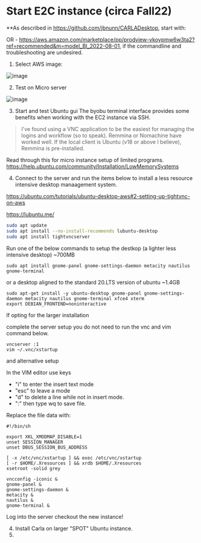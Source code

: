 # Start E2C instance (circa Fall22)

**As described in https://github.com/jbnunn/CARLADesktop, start with:

OR - https://aws.amazon.com/marketplace/pp/prodview-vkoypmw6w3ta2?ref=recommended&m=model_BI_2022-08-01, if the commandline and troubleshooting are undesired.
1. Select AWS image:

![image](https://user-images.githubusercontent.com/99305660/187033141-ddd0a0a8-1b3e-4c19-995a-aea368bca599.png)

2. Test on Micro server

![image](https://user-images.githubusercontent.com/99305660/187033191-f065fe0a-14ba-4b10-a41b-0d48e1439c73.png)

3. Start and test Ubuntu gui
The byobu terminal interface provides some benefits when working with the EC2 instance via SSH. 

> I've found using a VNC application to be the easiest for managing the logins and workflow (so to speak). 
> Remmina or Nomachine have worked well. If the local client is Ubuntu (v18 or above I believe), Remmina is pre-installed. 

Read through this for micro instance setup of limited programs.
https://help.ubuntu.com/community/Installation/LowMemorySystems

4. Connect to the server and run the items below to install a less resource intensive desktop manaagement system.

https://ubuntu.com/tutorials/ubuntu-desktop-aws#2-setting-up-tightvnc-on-aws

https://lubuntu.me/

```bash
sudo apt update
sudo apt install --no-install-recommends lubuntu-desktop
sudo apt install tightvncserver
```

Run one of the below commands to setup the destkop (a lighter less intensive desktop) ~700MB
```
sudo apt install gnome-panel gnome-settings-daemon metacity nautilus gnome-terminal
```
or a desktop aligned to the standard 20.LTS version of ubuntu ~1.4GB
```
sudo apt-get install -y ubuntu-desktop gnome-panel gnome-settings-daemon metacity nautilus gnome-terminal xfce4 xterm
export DEBIAN_FRONTEND=noninteractive
```

If opting for the larger installation

complete the server setup you do not need to run the vnc and vim command below.

```
vncserver :1
vim ~/.vnc/xstartup
```
and alternative setup


In the VIM editor use keys
- "i" to enter the insert text mode
- "esc" to leave a mode
- "d" to delete a line while not in insert mode. 
- ":" then type wq to save file. 

Replace the file data with:
```
#!/bin/sh

export XKL_XMODMAP_DISABLE=1
unset SESSION_MANAGER
unset DBUS_SESSION_BUS_ADDRESS

[ -x /etc/vnc/xstartup ] && exec /etc/vnc/xstartup
[ -r $HOME/.Xresources ] && xrdb $HOME/.Xresources
xsetroot -solid grey

vncconfig -iconic &
gnome-panel &
gnome-settings-daemon &
metacity &
nautilus &
gnome-terminal &
```

Log into the server checkout the new instance!

4. Install Carla on larger "SPOT" Ubuntu instance. 
5. 
